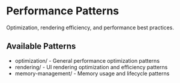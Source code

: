 # Performance Patterns

Optimization, rendering efficiency, and performance best practices.

## Available Patterns
- optimization/ - General performance optimization patterns
- rendering/ - UI rendering optimization and efficiency patterns
- memory-management/ - Memory usage and lifecycle patterns
